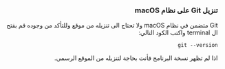 

### <div dir=rtl> تنزيل Git على نظام macOS<dir>

<div dir=rtl> Git متضمن في نظام macOS ولا تحتاج الى تنزيله من موقع وللتأكد من وجوده قم بفتح ال terminal  واكتب الكود التالي:
  
``
git --version
``

اذا لم تظهر نسخة البرنامج فأنت بحاجة لتنزيله من الموقع الرسمي. <dir>
